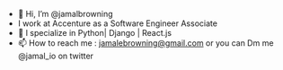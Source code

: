- 👋 Hi, I’m @jamalbrowning
- I work at Accenture as a Software Engineer Associate
- 🌱 I specialize in  Python| Django | React.js
- 📫 How to reach me : jamalebrowning@gmail.com or you can Dm me @jamal_io on twitter

<!---
jamalbrowning/jamalbrowning is a ✨ special ✨ repository because its `README.md` (this file) appears on your GitHub profile.
You can click the Preview link to take a look at your changes.
--->
